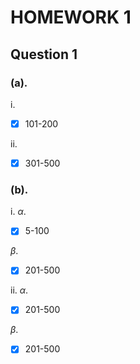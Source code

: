 # HOMEWORK 1
## Question 1
### (a).
i.
- [x] 101-200

ii.
- [x] 301-500

### (b).
i.
$\alpha$.
- [x] 5-100

$\beta$.
- [x] 201-500

ii.
$\alpha$.
- [x] 201-500

$\beta$.
- [x] 201-500





